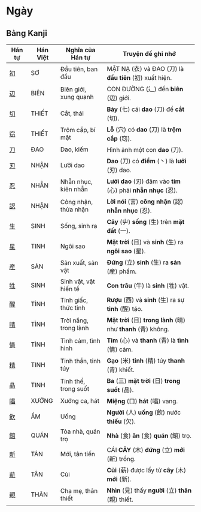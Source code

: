 # Ngày

## Bảng Kanji

| Hán tự | Hán Việt | Nghĩa của Hán tự | Truyện để ghi nhớ |
|---|---|---|---|
| [初](https://www.google.com/search?q=https://mazii.net/vi-VN/search/kanji/javi/%E5%88%9D) | SƠ | Đầu tiên, ban đầu | MẶT NẠ (衣) và ĐAO (刀) là **đầu tiên** (初) xuất hiện. |
| [辺](https://www.google.com/search?q=https://mazii.net/vi-VN/search/kanji/javi/%E8%BE%BA) | BIÊN | Biên giới, xung quanh | CON ĐƯỜNG (辶) đến **biên** (辺) giới. |
| [切](https://www.google.com/search?q=https://mazii.net/vi-VN/search/kanji/javi/%E5%88%87) | THIẾT | Cắt, thái | **Bảy** (七) cái **dao** (刀) để **cắt** (切). |
| [窃](https://www.google.com/search?q=https://mazii.net/vi-VN/search/kanji/javi/%E7%AA%83) | THIẾT | Trộm cắp, bí mật | **Lỗ** (穴) có **dao** (刀) là **trộm cắp** (窃). |
| [刀](https://www.google.com/search?q=https://mazii.net/vi-VN/search/kanji/javi/%E5%88%80) | ĐAO | Dao, kiếm | Hình ảnh một con **dao** (刀). |
| [刃](https://www.google.com/search?q=https://mazii.net/vi-VN/search/kanji/javi/%E5%88%83) | NHẬN | Lưỡi dao | **Dao** (刀) có **điểm** (丶) là **lưỡi** (刃) dao. |
| [忍](https://www.google.com/search?q=https://mazii.net/vi-VN/search/kanji/javi/%E5%BF%8D) | NHẪN | Nhẫn nhục, kiên nhẫn | **Lưỡi dao** (刃) đâm vào **tim** (心) phải **nhẫn nhục** (忍). |
| [認](https://www.google.com/search?q=https://mazii.net/vi-VN/search/kanji/javi/%E8%AA%8D) | NHẬN | Công nhận, thừa nhận | **Lời nói** (言) **công nhận** (認) **nhẫn nhục** (忍). |
| [生](https://www.google.com/search?q=https://mazii.net/vi-VN/search/kanji/javi/%E7%94%9F) | SINH | Sống, sinh ra | **Cây** (屮) **sống** (生) trên **mặt đất** (一). |
| [星](https://www.google.com/search?q=https://mazii.net/vi-VN/search/kanji/javi/%E6%98%9F) | TINH | Ngôi sao | **Mặt trời** (日) và **sinh** (生) ra **ngôi sao** (星). |
| [産](https://www.google.com/search?q=https://mazii.net/vi-VN/search/kanji/javi/%E7%94%A3) | SẢN | Sản xuất, sản vật | **Đứng** (立) **sinh** (生) ra **sản** (産) phẩm. |
| [牲](https://www.google.com/search?q=https://mazii.net/vi-VN/search/kanji/javi/%E7%89%B2) | SINH | Sinh vật, vật hiến tế | **Con trâu** (牛) là **sinh** (牲) vật. |
| [醒](https://www.google.com/search?q=https://mazii.net/vi-VN/search/kanji/javi/%E9%86%92) | TỈNH | Tỉnh giấc, thức tỉnh | **Rượu** (酉) và **sinh** (生) ra sự **tỉnh** (醒) táo. |
| [晴](https://www.google.com/search?q=https://mazii.net/vi-VN/search/kanji/javi/%E6%99%B4) | TÌNH | Trời nắng, trong lành | **Mặt trời** (日) **trong lành** (晴) như **thanh** (青) không. |
| [情](https://www.google.com/search?q=https://mazii.net/vi-VN/search/kanji/javi/%E6%83%85) | TÌNH | Tình cảm, tình hình | **Tim** (心) và **thanh** (青) là **tình** (情) cảm. |
| [精](https://www.google.com/search?q=https://mazii.net/vi-VN/search/kanji/javi/%E7%B2%BE) | TINH | Tinh thần, tinh túy | **Gạo** (米) **tinh** (精) túy **thanh** (青) khiết. |
| [晶](https://www.google.com/search?q=https://mazii.net/vi-VN/search/kanji/javi/%E6%99%B6) | TINH | Tinh thể, trong suốt | **Ba** (三) **mặt trời** (日) **trong suốt** (晶). |
| [唱](https://www.google.com/search?q=https://mazii.net/vi-VN/search/kanji/javi/%E5%94%B1) | XƯỚNG | Xướng ca, hát | **Miệng** (口) **hát** (唱) vang. |
| [飲](https://www.google.com/search?q=https://mazii.net/vi-VN/search/kanji/javi/%E9%A3%B2) | ẨM | Uống | **Người** (人) **uống** (飲) nước **thiếu** (欠). |
| [館](https://www.google.com/search?q=https://mazii.net/vi-VN/search/kanji/javi/%E9%A4%A8) | QUÁN | Tòa nhà, quán trọ | **Nhà** (食) **ăn** (食) **quán** (館) trọ. |
| [新](https://www.google.com/search?q=https://mazii.net/vi-VN/search/kanji/javi/%E6%96%B0) | TÂN | Mới, tân tiến | CÁI **CÂY** (木) **đứng** (立) **mới** (新) trồng. |
| [薪](https://www.google.com/search?q=https://mazii.net/vi-VN/search/kanji/javi/%E8%96%AA) | TÂN | Củi | **Củi** (薪) được lấy từ **cây** (木) **mới** (新). |
| [親](https://www.google.com/search?q=https://mazii.net/vi-VN/search/kanji/javi/%E8%A6%AA) | THÂN | Cha mẹ, thân thiết | **Nhìn** (見) thấy **người** (立) **thân** (親) thiết. |

